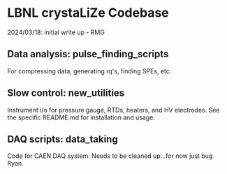 # LBNL crystaLiZe Codebase
2024/03/18: initial write up - RMG

## Data analysis: pulse_finding_scripts
For compressing data, generating rq's, finding SPEs, etc.

## Slow control: new_utilities
Instrument i/o for pressure gauge, RTDs, heaters, and HV electrodes. See the specific README.md for installation and usage.

## DAQ scripts: data_taking
Code for CAEN DAQ system. Needs to be cleaned up...for now just bug Ryan.
